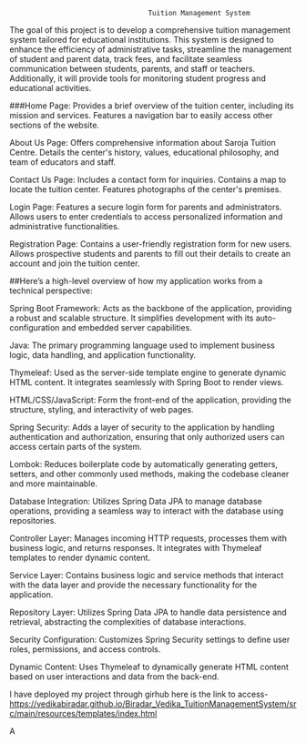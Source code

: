                                       Tuition Management System
The goal of this project is to develop a comprehensive tuition management system tailored for educational institutions.
This system is designed to enhance the efficiency of administrative tasks, streamline the management of student and parent data, track fees, and 
facilitate seamless communication between students, parents, and staff or teachers. Additionally, it will provide tools for monitoring student progress and educational activities.

###Home Page: Provides a brief overview of the tuition center, including its mission and services. Features a navigation bar to easily access other sections of the website.

About Us Page: Offers comprehensive information about Saroja Tuition Centre. Details the center's history, values, educational philosophy, and team of educators and staff.

Contact Us Page: Includes a contact form for inquiries. Contains a map to locate the tuition center. Features photographs of the center's premises.

Login Page: Features a secure login form for parents and administrators. Allows users to enter credentials to access personalized information and administrative functionalities.

Registration Page: Contains a user-friendly registration form for new users. Allows prospective students and parents to fill out their details to create an account and join the tuition center.

##Here’s a high-level overview of how my application works from a technical perspective:

Spring Boot Framework: Acts as the backbone of the application, providing a robust and scalable structure. It simplifies development with its auto-configuration and embedded server capabilities.

Java: The primary programming language used to implement business logic, data handling, and application functionality.

Thymeleaf: Used as the server-side template engine to generate dynamic HTML content. It integrates seamlessly with Spring Boot to render views.

HTML/CSS/JavaScript: Form the front-end of the application, providing the structure, styling, and interactivity of web pages.

Spring Security: Adds a layer of security to the application by handling authentication and authorization, ensuring that only authorized users can access certain parts of the system.

Lombok: Reduces boilerplate code by automatically generating getters, setters, and other commonly used methods, making the codebase cleaner and more maintainable.

Database Integration: Utilizes Spring Data JPA to manage database operations, providing a seamless way to interact with the database using repositories.

Controller Layer: Manages incoming HTTP requests, processes them with business logic, and returns responses. It integrates with Thymeleaf templates to render dynamic content.

Service Layer: Contains business logic and service methods that interact with the data layer and provide the necessary functionality for the application.

Repository Layer: Utilizes Spring Data JPA to handle data persistence and retrieval, abstracting the complexities of database interactions.

Security Configuration: Customizes Spring Security settings to define user roles, permissions, and access controls.

Dynamic Content: Uses Thymeleaf to dynamically generate HTML content based on user interactions and data from the back-end.

I have deployed my project through girhub here is the link to access- https://vedikabiradar.github.io/Biradar_Vedika_TuitionManagementSystem/src/main/resources/templates/index.html

A
